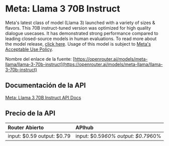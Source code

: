 # Meta: Llama 3 70B Instruct

Meta's latest class of model (Llama 3) launched with a variety of sizes & flavors. This 70B instruct-tuned version was optimized for high quality dialogue usecases.
It has demonstrated strong performance compared to leading closed-source models in human evaluations.
To read more about the model release, [click here](https://ai.meta.com/blog/meta-llama-3/). Usage of this model is subject to [Meta's Acceptable Use Policy](https://llama.meta.com/llama3/use-policy/).

Nombre del enlace de la fuente: [https://openrouter.ai/models/meta-llama/llama-3-70b-instruct](https://openrouter.ai/models/meta-llama/llama-3-70b-instruct)

## Documentación de la API

[Meta: Llama 3 70B Instruct API Docs](../apis/es/Meta:_Llama_3_70B_Instruct.md)

## Precio de la API

| Router Abierto | APIhub |
|:---|:---|
| input: $0.59 output: $0.79 | input: $0.59*60% output: $0.79*60% |
